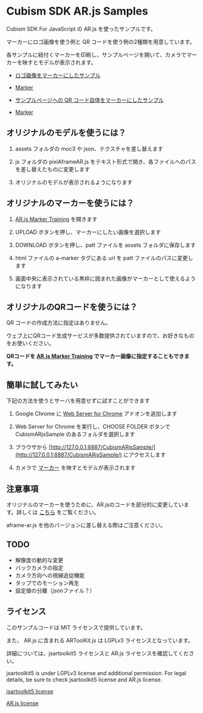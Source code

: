 ﻿# Cubism SDK AR.js Samples

Cubism SDK For JavaScript の AR.js を使ったサンプルです。  

マーカーにロゴ画像を使う例と QR コードを使う例の2種類を用意しています。

各サンプルに紐付くマーカーを印刷し、サンプルページを開いて、カメラでマーカーを映すとモデルが表示されます。

- [ロゴ画像をマーカーにしたサンプル](https://live2d.github.io/CubismARjsSample/)
 - [Marker](https://live2d.github.io/CubismARjsSample/assets/logo_marker.png)

- [サンプルページへの QR コード自体をマーカーにしたサンプル](https://live2d.github.io/CubismARjsSample/qr_marker.html)
 - [Marker](https://live2d.github.io/CubismARjsSample/assets/qr_marker.png)

## オリジナルのモデルを使うには？

1. assets フォルダの moc3 や json、テクスチャを差し替えます

2. js フォルダの pixiAframeAR.js をテキスト形式で開き、各ファイルへのパスを差し替えたものに変更します

3. オリジナルのモデルが表示されるようになります

## オリジナルのマーカーを使うには？

1. [AR.js Marker Training](https://jeromeetienne.github.io/AR.js/three.js/examples/marker-training/examples/generator.html) を開きます

2. UPLOAD ボタンを押し、マーカーにしたい画像を選択します

3. DOWNLOAD ボタンを押し、patt ファイルを assets フォルダに保存します

4. html ファイルの a-marker タグにある url を patt ファイルのパスに変更します

5. 画面中央に表示されている黒枠に囲まれた画像がマーカーとして使えるようになります

## オリジナルのQRコードを使うには？

QR コードの作成方法に指定はありません。

ウェブ上にQRコード生成サービスが多数提供されていますので、お好きなものをお使いください。

**QRコードを [AR.js Marker Training](https://jeromeetienne.github.io/AR.js/three.js/examples/marker-training/examples/generator.html) でマーカー画像に指定することもできます。**

## 簡単に試してみたい

下記の方法を使うとサーバを用意せずに試すことができます

1. Google Chrome に [Web Server for Chrome](https://chrome.google.com/webstore/detail/web-server-for-chrome/ofhbbkphhbklhfoeikjpcbhemlocgigb?hl=ja) アドオンを追加します

2. Web Server for Chrome を実行し、CHOOSE FOLDER ボタンで CubismARjsSample のあるフォルダを選択します

3. ブラウザから [http://127.0.0.1:8887/CubismARjsSample/](http://127.0.0.1:8887/CubismARjsSample/) にアクセスします

4. カメラで [マーカー](https://live2d.github.io/CubismARjsSample/assets/logo_marker.png) を映すとモデルが表示されます

## 注意事項

オリジナルのマーカーを使うために、AR.jsのコードを部分的に変更しています。詳しくは [こちら](https://github.com/wimvdc/AR.js/commit/950e82db6d0c3851647d429282c5ade52ee95891) をご覧ください。

aframe-ar.js を他のバージョンに差し替える際はご注意ください。

## TODO

- 解像度の動的な変更
- バックカメラの指定
- カメラ方向への視線追従機能
- タップでのモーション再生
- 設定値の分離（jsonファイル？）

## ライセンス

このサンプルコードは MIT ライセンスで提供しています。

また、 AR.js に含まれる ARToolKit.js は LGPLv3 ライセンスとなっています。

詳細については、jsartoolkit5 ライセンスと AR.js ライセンスを確認してください。

jsartoolkit5 is under LGPLv3 license and additional permission.
For legal details, be sure to check jsartoolkit5 license and AR.js license.

[jsartoolkit5 license](https://github.com/artoolkit/jsartoolkit5/blob/master/LICENSE.txt)

[AR.js license](https://github.com/jeromeetienne/AR.js/blob/master/LICENSE.txt)
